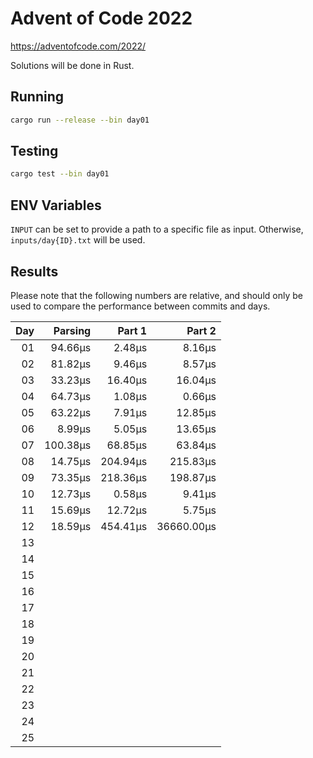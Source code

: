# Advent of Code 2022

https://adventofcode.com/2022/

Solutions will be done in Rust.

## Running

```bash
cargo run --release --bin day01
```

## Testing

```bash
cargo test --bin day01
```

## ENV Variables

`INPUT` can be set to provide a path to a specific file as input. Otherwise, `inputs/day{ID}.txt` will be used.

## Results

Please note that the following numbers are relative, and should only be used to compare the performance between commits and days.

|  Day |  Parsing |   Part 1 |     Part 2 |
| ---: | -------: | -------: | ---------: |
|   01 |  94.66µs |   2.48µs |     8.16µs |
|   02 |  81.82µs |   9.46µs |     8.57µs |
|   03 |  33.23µs |  16.40µs |    16.04µs |
|   04 |  64.73µs |   1.08µs |     0.66µs |
|   05 |  63.22µs |   7.91µs |    12.85µs |
|   06 |   8.99µs |   5.05µs |    13.65µs |
|   07 | 100.38µs |  68.85µs |    63.84µs |
|   08 |  14.75µs | 204.94µs |   215.83µs |
|   09 |  73.35µs | 218.36µs |   198.87µs |
|   10 |  12.73µs |   0.58µs |     9.41µs |
|   11 |  15.69µs |  12.72µs |     5.75µs |
|   12 |  18.59µs | 454.41µs | 36660.00µs |
|   13 |          |          |            |
|   14 |          |          |            |
|   15 |          |          |            |
|   16 |          |          |            |
|   17 |          |          |            |
|   18 |          |          |            |
|   19 |          |          |            |
|   20 |          |          |            |
|   21 |          |          |            |
|   22 |          |          |            |
|   23 |          |          |            |
|   24 |          |          |            |
|   25 |          |          |            |
